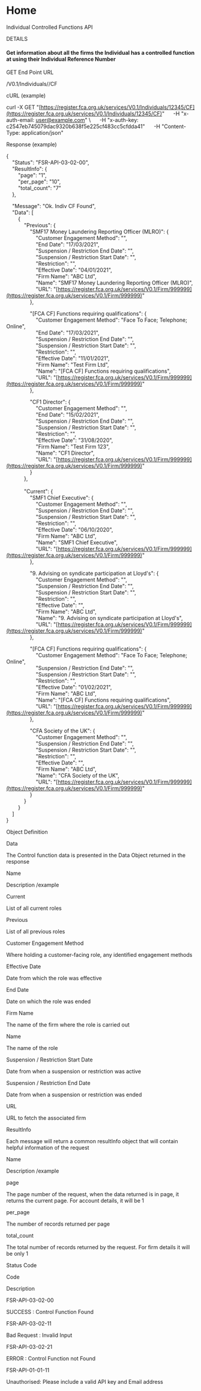# Home

Individual Controlled Functions API

  

DETAILS

#### Get information about all the firms the Individual has a controlled function at using their Individual Reference Number

  

GET End Point URL

/V0.1/Individuals/<IRN>/CF

  

cURL (example)

  

curl -X GET "[https://register.fca.org.uk/services/V0.1/Individuals/12345/CF](https://register.fca.org.uk/services/V0.1/Individuals/12345/CF)" 
     -H "x-auth-email: [user@example.com](mailto:user@example.com)" \\
     -H "x-auth-key: c2547eb745079dac9320b638f5e225cf483cc5cfdda41" 
     -H "Content-Type: application/json"

  

Response (example)

  

{  
    "Status": "FSR-API-03-02-00",  
    "ResultInfo": {  
        "page": "1",  
        "per\_page": "10",  
        "total\_count": "7"  
    },  
  
    "Message": "Ok. Indiv CF Found",  
    "Data": \[  
        {  
            "Previous": {  
                "SMF17 Money Laundering Reporting Officer (MLRO)": {  
                    "Customer Engagement Method": "",  
                    "End Date": "17/03/2021",  
                    "Suspension / Restriction End Date": "",  
                    "Suspension / Restriction Start Date": "",  
                    "Restriction": "",  
                    "Effective Date": "04/01/2021",  
                    "Firm Name": "ABC Ltd",  
                    "Name": "SMF17 Money Laundering Reporting Officer (MLRO)",  
                    "URL": "[https://register.fca.org.uk/services/V0.1/Firm/999999](https://register.fca.org.uk/services/V0.1/Firm/999999)"  
                },  
  
                "\[FCA CF\] Functions requiring qualifications": {  
                    "Customer Engagement Method": "Face To Face; Telephone; Online",  
                    "End Date": "17/03/2021",  
                    "Suspension / Restriction End Date": "",  
                    "Suspension / Restriction Start Date": "",  
                    "Restriction": "",  
                    "Effective Date": "11/01/2021",  
                    "Firm Name": "Test Firm Ltd",  
                    "Name": "\[FCA CF\] Functions requiring qualifications",  
                    "URL": "[https://register.fca.org.uk/services/V0.1/Firm/999999](https://register.fca.org.uk/services/V0.1/Firm/999999)"  
                },  
  
                "CF1 Director": {  
                    "Customer Engagement Method": "",  
                    "End Date": "15/02/2021",  
                    "Suspension / Restriction End Date": "",  
                    "Suspension / Restriction Start Date": "",  
                    "Restriction": "",  
                    "Effective Date": "31/08/2020",  
                    "Firm Name": "Test Firm 123",  
                    "Name": "CF1 Director",  
                    "URL": "[https://register.fca.org.uk/services/V0.1/Firm/999999](https://register.fca.org.uk/services/V0.1/Firm/999999)"  
                }  
            },  
             
            "Current": {  
                "SMF1 Chief Executive": {  
                    "Customer Engagement Method": "",  
                    "Suspension / Restriction End Date": "",  
                    "Suspension / Restriction Start Date": "",  
                    "Restriction": "",  
                    "Effective Date": "06/10/2020",  
                    "Firm Name": "ABC Ltd",  
                    "Name": "SMF1 Chief Executive",  
                    "URL": "[https://register.fca.org.uk/services/V0.1/Firm/999999](https://register.fca.org.uk/services/V0.1/Firm/999999)"  
                },  
  
                "9. Advising on syndicate participation at Lloyd's": {  
                    "Customer Engagement Method": "",  
                    "Suspension / Restriction End Date": "",  
                    "Suspension / Restriction Start Date": "",  
                    "Restriction": "",  
                    "Effective Date": "",  
                    "Firm Name": "ABC Ltd",  
                    "Name": "9. Advising on syndicate participation at Lloyd's",  
                    "URL": "[https://register.fca.org.uk/services/V0.1/Firm/999999](https://register.fca.org.uk/services/V0.1/Firm/999999)"  
                },  
  
                "\[FCA CF\] Functions requiring qualifications": {  
                    "Customer Engagement Method": "Face To Face; Telephone; Online",  
                    "Suspension / Restriction End Date": "",  
                    "Suspension / Restriction Start Date": "",  
                    "Restriction": "",  
                    "Effective Date": "01/02/2021",  
                    "Firm Name": "ABC Ltd",  
                    "Name": "\[FCA CF\] Functions requiring qualifications",  
                    "URL": "[https://register.fca.org.uk/services/V0.1/Firm/999999](https://register.fca.org.uk/services/V0.1/Firm/999999)"  
                },  
  
                "CFA Society of the UK": {  
                    "Customer Engagement Method": "",  
                    "Suspension / Restriction End Date": "",  
                    "Suspension / Restriction Start Date": "",  
                    "Restriction": "",  
                    "Effective Date": "",  
                    "Firm Name": "ABC Ltd",  
                    "Name": "CFA Society of the UK",  
                    "URL": "[https://register.fca.org.uk/services/V0.1/Firm/999999](https://register.fca.org.uk/services/V0.1/Firm/999999)"  
                }  
            }  
        }  
    \]  
}

  

Object Definition

  

Data

  

The Control function data is presented in the Data Object returned in the response

Name

Description /example

Current

List of all current roles

Previous

List of all previous roles

Customer Engagement Method

Where holding a customer-facing role, any identified engagement methods

Effective Date

Date from which the role was effective

End Date

Date on which the role was ended

Firm Name

The name of the firm where the role is carried out

Name

The name of the role

Suspension / Restriction Start Date

Date from when a suspension or restriction was active

Suspension / Restriction End Date

Date from when a suspension or restriction was ended

URL

URL to fetch the associated firm

  

ResultInfo

  

Each message will return a common resultInfo object that will contain helpful information of the request

Name

Description /example

page

The page number of the request, when the data returned is in page, it returns the current page. For account details, it will be 1

per\_page

The number of records returned per page

total\_count

The total number of records returned by the request. For firm details it will be only 1

  

Status Code

  

Code

Description

FSR-API-03-02-00

SUCCESS : Control Function Found

FSR-API-03-02-11

Bad Request : Invalid Input

FSR-API-03-02-21

ERROR : Control Function not Found

FSR-API-01-01-11

Unauthorised: Please include a valid API key and Email address